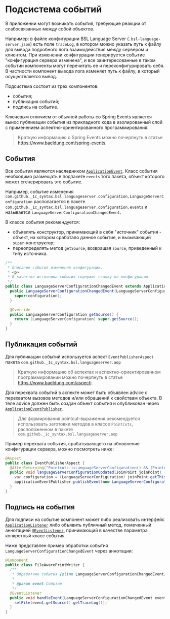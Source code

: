 # Подсистема событий

В приложении могут возникать события, требующие реакции от слабосвязанных между собой объектов.

Например: в файле конфигурации BSL Language Server (`.bsl-language-server.json`) есть поле `traceLog`, в котором можно указать путь к файлу для вывода подробного лога взаимодействия между сервером и клиентом. При изменении конфигурации генерируется событие "конфигурация сервера изменена", и все заинтересованные в таком событии компоненты могут перечитать ее и переконфигурировать себя. В частности компонент вывода лога изменяет путь к файлу, в который осуществляется вывод.

Подсистема состоит из трех компонентов:

* события;
* публикация событий;
* подпись на событие.

Ключевым отличием от обычной работы со Spring Events является вынос публикации события из прикладного кода в изолированный слой с применением аспектно-ориентированного программирования.

> Краткую информацию о Spring Events можно почерпнуть в статье https://www.baeldung.com/spring-events.

## События

Все события являются наследником [`ApplicationEvent`](https://docs.spring.io/spring-framework/docs/current/javadoc-api/org/springframework/context/ApplicationEvent.html). 
Класс события необходимо размещать в подпакете `events` того пакета, объект которого может сгенерировать это событие.

Например, событие изменения `com.github._1c_syntax.bsl.languageserver.configuration.LanguageServerConfiguration` располагается в пакете `com.github._1c_syntax.bsl.languageserver.configuration.events` и называется `LanguageServerConfigurationChangedEvent`.

В классе события рекомендуется:
* объявлять конструктор, принимающий в себя "источник" события - объект, на котором сработало данное событие, и вызывающий `super`-конструктор;
* переопределять метод `getSource`, возвращая `source`, приведенный к типу источника.

```java
/**
 * Описание события изменения конфигурации.
 * <p>
 * В качестве источника события содержит ссылку на конфигурацию.
 */
public class LanguageServerConfigurationChangedEvent extends ApplicationEvent {
  public LanguageServerConfigurationChangedEvent(LanguageServerConfiguration configuration) {
    super(configuration);
  }

  @Override
  public LanguageServerConfiguration getSource() {
    return (LanguageServerConfiguration) super.getSource();
  }
}
```

## Публикация событий

Для публикации событий используется аспект `EventPublisherAspect` пакета `com.github._1c_syntax.bsl.languageserver.aop`

> Краткую информацию об аспектах и аспектно-ориентированном программировании можно почерпнуть в статье https://www.baeldung.com/aspectj.

Для перехвата событий в аспекте может быть объявлен advice с перехватом вызовов методов и/или обращений к свойствам объекта. В теле advice должен быть создан объект события и опубликован через [`ApplicationEventPublisher`](https://docs.spring.io/spring-framework/docs/current/javadoc-api/org/springframework/context/ApplicationEventPublisher.html).

> Для формирования pointcut-выражения рекомендуется использовать заготовки методов в классе `Pointcuts`, расположенном в пакете `com.github._1c_syntax.bsl.languageserver.aop`

Пример перехвата события, срабатывающего на обновление конфигурации сервера, можно посмотреть ниже:

```java
@Aspect
public class EventPublisherAspect {
  @AfterReturning("Pointcuts.isLanguageServerConfiguration() && (Pointcuts.isResetCall() || Pointcuts.isUpdateCall())")
  public void languageServerConfigurationUpdated(JoinPoint joinPoint) {
    var configuration = (LanguageServerConfiguration) joinPoint.getThis();
    applicationEventPublisher.publishEvent(new LanguageServerConfigurationChangedEvent(configuration));
  }
}
```

## Подпись на события

Для подписи на событие компонент может либо реализовать интерфейс [`ApplicationListener`](https://docs.spring.io/spring-framework/docs/current/javadoc-api/org/springframework/context/ApplicationListener.html) либо объявить публичный метод, помеченный аннотацией [`@EventListener`](https://docs.spring.io/spring-framework/docs/current/javadoc-api/org/springframework/context/event/EventListener.html), принимающий в качестве параметра конкретный класс события.

Ниже представлен пример обработки события `LanguageServerConfigurationChangedEvent` через аннотации:

```java
@Component
public class FileAwarePrintWriter {
  /**
   * Обработчик события {@link LanguageServerConfigurationChangedEvent}.
   *
   * @param event Событие
   */
  @EventListener
  public void handleEvent(LanguageServerConfigurationChangedEvent event) {
    setFile(event.getSource().getTraceLog());
  }
}
```

